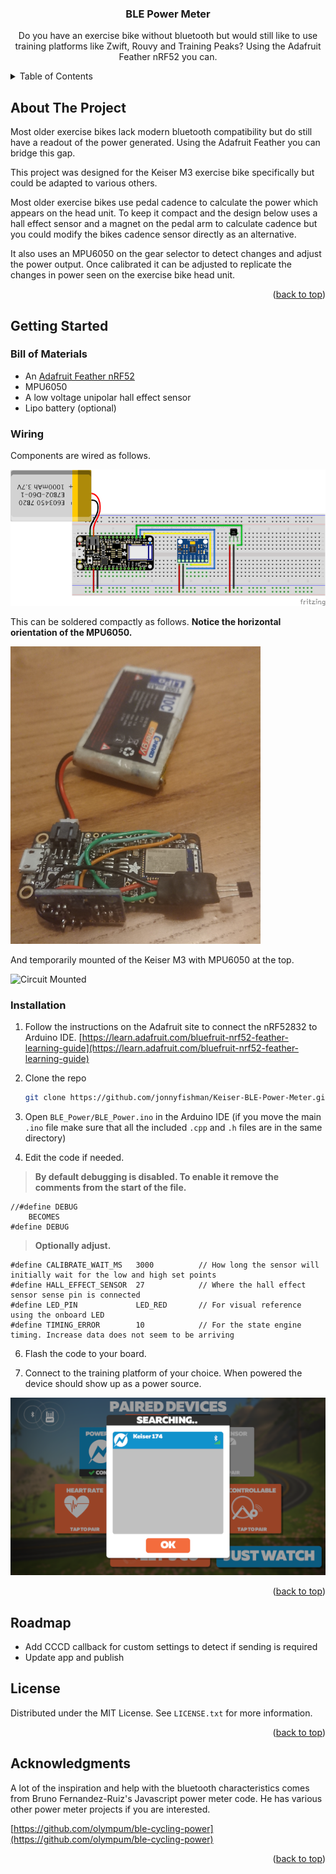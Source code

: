
<div id="top"></div>
<h3 align="center">BLE Power Meter</h3>

  <p align="center">
    Do you have an exercise bike without bluetooth but would still like to use training platforms like Zwift, Rouvy and Training Peaks? Using the Adafruit Feather nRF52 you can.
    <br />

  </p>
</div>



<!-- TABLE OF CONTENTS -->
<details>
  <summary>Table of Contents</summary>
  <ol>
    <li>
      <a href="#about-the-project">About The Project</a>
    </li>
    <li>
      <a href="#getting-started">Getting Started</a>
      <ul>
        <li><a href="#prerequisites">Bill of Materials</a></li>
        <li><a href="#prerequisites">Wiring</a></li>
        <li><a href="#installation">Installation</a></li>
        <li><a href="#acknowledgments">Acknowledgments</a></li>        
      </ul>
    </li>
    <li><a href="#license">License</a></li>
  </ol>
</details>



<!-- ABOUT THE PROJECT -->
## About The Project

Most older exercise bikes lack modern bluetooth compatibility but do still have a readout of the power generated. Using the Adafruit Feather you can bridge this gap.

This project was designed for the Keiser M3 exercise bike specifically but could be adapted to various others.

Most older exercise bikes use pedal cadence to calculate the power which appears on the head unit. To keep it compact and the design below uses a hall effect sensor and a magnet on the pedal arm to calculate cadence but you could modify the bikes cadence sensor directly as an alternative.

It also uses an MPU6050 on the gear selector to detect changes and adjust the power output. Once calibrated it can be adjusted to replicate the changes in power seen on the exercise bike head unit.

<p align="right">(<a href="#top">back to top</a>)</p>



<!-- GETTING STARTED -->
## Getting Started



### Bill of Materials

* An [Adafruit Feather nRF52](https://www.adafruit.com/product/3406)
* MPU6050
* A low voltage unipolar hall effect sensor
* Lipo battery (optional)

### Wiring

Components are wired as follows.

![BLE Power Meter Fritzing](assets/images/BLE-Power-Meter-Schematic.png)

This can be soldered compactly as follows. **Notice the horizontal orientation of the MPU6050.**

![Soldered Circuit](assets/images/Soldered.png)

And temporarily mounted of the Keiser M3 with MPU6050 at the top.

![Circuit Mounted](assets/images/Mounted.png)


### Installation

1. Follow the instructions on the Adafruit site to connect the nRF52832 to Arduino IDE. [https://learn.adafruit.com/bluefruit-nrf52-feather-learning-guide](https://learn.adafruit.com/bluefruit-nrf52-feather-learning-guide)

2. Clone the repo
   ```sh
   git clone https://github.com/jonnyfishman/Keiser-BLE-Power-Meter.git
   ```
4. Open `BLE_Power/BLE_Power.ino` in the Arduino IDE (if you move the main `.ino` file make sure that all the included `.cpp` and `.h` files are in the same directory)

5. Edit the code if needed.

> **By default debugging is disabled. To enable it remove the comments from the start of the file.**

```ide
//#define DEBUG  
    BECOMES
#define DEBUG  
```

> **Optionally adjust.**

```ide
#define CALIBRATE_WAIT_MS   3000          // How long the sensor will initially wait for the low and high set points
#define HALL_EFFECT_SENSOR  27            // Where the hall effect sensor sense pin is connected
#define LED_PIN             LED_RED       // For visual reference using the onboard LED
#define TIMING_ERROR        10            // For the state engine timing. Increase data does not seem to be arriving
```

6. Flash the code to your board.

7. Connect to the training platform of your choice. When powered the device should show up as a power source.

![Zwift Device Selection Screen](assets/images/Zwift.png)


<p align="right">(<a href="#top">back to top</a>)</p>


## Roadmap

<ul>
  <li>Add CCCD callback for custom settings to detect if sending is required</li>
  <li>Update app and publish</li>
</ul>

<!-- LICENSE -->
## License

Distributed under the MIT License. See `LICENSE.txt` for more information.

<p align="right">(<a href="#top">back to top</a>)</p>

<!-- ACKNOWLEDGMENTS -->
## Acknowledgments

A lot of the inspiration and help with the bluetooth characteristics comes from Bruno Fernandez-Ruiz's Javascript power meter code. He has various other power meter projects if you are interested.

[https://github.com/olympum/ble-cycling-power](https://github.com/olympum/ble-cycling-power)

<p align="right">(<a href="#top">back to top</a>)</p>
